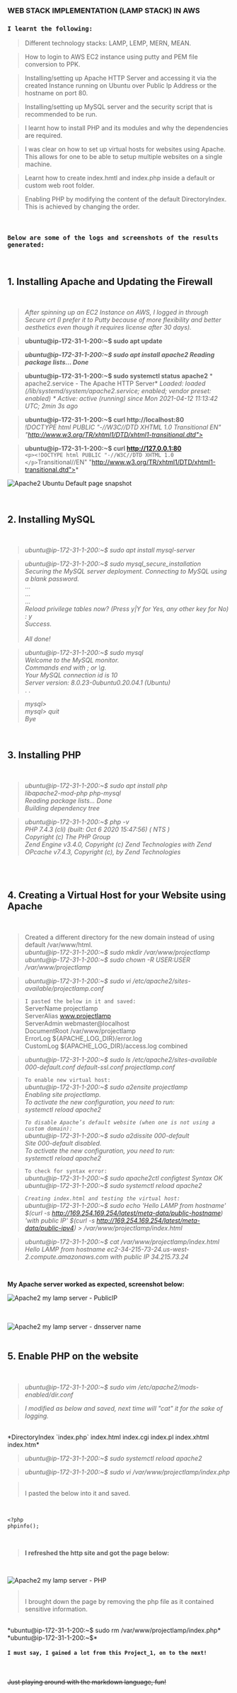 ### WEB STACK IMPLEMENTATION (LAMP STACK) IN AWS

### **`I learnt the following:`**

>Different technology stacks: LAMP, LEMP, MERN, MEAN.

>How to login to AWS EC2 instance using putty and PEM file conversion to PPK.

>Installing/setting up Apache HTTP Server and accessing it via the created Instance running on Ubuntu over Public Ip Address or the hostname on port 80.

>Installing/setting up MySQL server and the security script that is recommended to be run.

>I learnt how to install PHP and its modules and why the dependencies are required.

>I was clear on how to set up virtual hosts for websites using Apache. This allows for one to be able to setup multiple websites on a single machine.

>Learnt how to create index.hmtl and index.php inside a default or custom web root folder. 

>Enabling PHP by modifying the content of the default DirectoryIndex. This is achieved by changing the order.  

<br/>

### **`Below are some of the logs and screenshots of the results generated:`** 

<br/>

## 1. Installing Apache and Updating the Firewall 

<br/>

>*After spinning up an EC2 Instance on AWS, I logged in through Secure crt (I prefer it to Putty because of more flexibility and better aesthetics even though it requires license after 30 days).*

>**ubuntu@ip-172-31-1-200:~$ sudo apt update**

>***ubuntu@ip-172-31-1-200:~$ sudo apt install apache2
Reading package lists... Done***

>**ubuntu@ip-172-31-1-200:~$ sudo systemctl status apache2** * apache2.service - The Apache HTTP Server*
     *Loaded: loaded (/lib/systemd/system/apache2.service; *enabled; vendor preset: enabled)*
    * Active: active (running) since Mon 2021-04-12 11:13:42* *UTC; 2min 3s ago*

> **ubuntu@ip-172-31-1-200:~$ curl http://localhost:80**   
*!DOCTYPE html PUBLIC "-//W3C//DTD XHTML 1.0 Transitional EN" "http://www.w3.org/TR/xhtml1/DTD/xhtml1-transitional.dtd">* 

> **ubuntu@ip-172-31-1-200:~$ curl http://127.0.0.1:80**  
`<p><!DOCTYPE html PUBLIC "-//W3C//DTD XHTML 1.0 </p>`Transitional//EN" "http://www.w3.org/TR/xhtml1/DTD/xhtml1-transitional.dtd">* </p>

![Apache2 Ubuntu Default page snapshot](https://user-images.githubusercontent.com/70076627/114529325-c06b5900-9c41-11eb-9b79-64fc4841b620.PNG)

<br/>

## 2. Installing MySQL
<br/>

>*ubuntu@ip-172-31-1-200:~$ sudo apt install mysql-server*

>*ubuntu@ip-172-31-1-200:~$ sudo mysql_secure_installation*  
*Securing the MySQL server deployment.*
*Connecting to MySQL using a blank password.*<br/>
...<br/>
...<br/>
...<br/>
*Reload privilege tables now? (Press y|Y for Yes, any other key for No) : y<br/>
Success.*<br/><br/>
*All done!*


>*ubuntu@ip-172-31-1-200:~$ sudo mysql*  
*Welcome to the MySQL monitor.<br/>Commands end with ; or \g.*<br/>
*Your MySQL connection id is 10*<br/>
*Server version: 8.0.23-0ubuntu0.20.04.1 (Ubuntu)* <br/>. .

>*mysql>*  
*mysql> quit*  
*Bye* 

<br/>

## 3. Installing PHP 

<br/>

>*ubuntu@ip-172-31-1-200:~$ sudo apt install php*<br/>    *libapache2-mod-php php-mysql*<br/>
*Reading package lists... Done*<br/>
*Building dependency tree*     

>*ubuntu@ip-172-31-1-200:~$ php -v*<br/>
*PHP 7.4.3 (cli) (built: Oct  6 2020 15:47:56) ( NTS )*<br/>
*Copyright (c) The PHP Group*<br/>
*Zend Engine v3.4.0, Copyright (c) Zend Technologies*
    *with Zend OPcache v7.4.3, Copyright (c), by Zend Technologies*
<br/>
<br/>

## 4. Creating a Virtual Host for your Website using Apache 
<br/>

> Created a different directory for the new domain instead of using default /var/www/html.  
*ubuntu@ip-172-31-1-200:~$ sudo mkdir /var/www/projectlamp*  
*ubuntu@ip-172-31-1-200:~$ sudo chown -R $USER:$USER /var/www/projectlamp*

> *ubuntu@ip-172-31-1-200:~$ sudo vi /etc/apache2/sites-available/projectlamp.conf*

> `I pasted the below in it and saved:`  
    ServerName projectlamp  
    ServerAlias www.projectlamp   
    ServerAdmin webmaster@localhost  
    DocumentRoot /var/www/projectlamp  
    ErrorLog ${APACHE_LOG_DIR}/error.log   
    CustomLog ${APACHE_LOG_DIR}/access.log combined
</VirtualHost>

> *ubuntu@ip-172-31-1-200:~$ sudo ls /etc/apache2/sites-available*  
*000-default.conf  default-ssl.conf  projectlamp.conf*

> `To enable new virtual host:`  
*ubuntu@ip-172-31-1-200:~$ sudo a2ensite projectlamp  
Enabling site projectlamp.  
To activate the new configuration, you need to run:  
  systemctl reload apache2*

>*`To disable Apache’s default website (when one is not using a custom domain):`  
ubuntu@ip-172-31-1-200:~$ sudo a2dissite 000-default  
Site 000-default disabled.  
To activate the new configuration, you need to run:  
  systemctl reload apache2*

>`To check for syntax error:`  
*ubuntu@ip-172-31-1-200:~$ sudo apache2ctl configtest
Syntax OK  
ubuntu@ip-172-31-1-200:~$ sudo systemctl reload apache2*

> *`Creating index.html and testing the virtual host:`  
ubuntu@ip-172-31-1-200:~$ sudo echo 'Hello LAMP from hostname' $(curl -s http://169.254.169.254/latest/meta-data/public-hostname) 'with public IP' $(curl -s http://169.254.169.254/latest/meta-data/public-ipv4) > /var/www/projectlamp/index.html*

> *ubuntu@ip-172-31-1-200:~$ cat /var/www/projectlamp/index.html
Hello LAMP from hostname ec2-34-215-73-24.us-west-2.compute.amazonaws.com with public IP 34.215.73.24*    
</br>


**My Apache server worked as expected, screenshot below:**

![Apache2 my lamp server - PublicIP](https://user-images.githubusercontent.com/70076627/114529582-00324080-9c42-11eb-95c3-bddef2535826.PNG)<br/>
<br/>
<br/>

![Apache2 my lamp server - dnsserver name](https://user-images.githubusercontent.com/70076627/114530036-7b93f200-9c42-11eb-8c13-21dec43e767e.PNG)<br/>
<br/>

## 5. Enable PHP on the website
<br/>

>*ubuntu@ip-172-31-1-200:~$ sudo vim /etc/apache2/mods-enabled/dir.conf*

>*I modified as below and saved, next time will "cat" it for the sake of logging.* 
<br/>     
*DirectoryIndex `index.php` index.html index.cgi index.pl index.xhtml index.htm*

>*ubuntu@ip-172-31-1-200:~$ sudo systemctl reload apache2*
 
>*ubuntu@ip-172-31-1-200:~$ sudo vi /var/www/projectlamp/index.php*

> <br/>I pasted the below into it and saved.   
<br/>

```
<?php 
phpinfo();

```

</br>

>**I refreshed the http site and got the page below:** 
<br/> 

![Apache2 my lamp server - PHP](https://user-images.githubusercontent.com/70076627/114531587-f1e52400-9c43-11eb-8422-79cbf5053c14.PNG)

> <br/>I brought down the page by removing the php file as it contained sensitive information.
<br/>  
*ubuntu@ip-172-31-1-200:~$ sudo rm /var/www/projectlamp/index.php*
*ubuntu@ip-172-31-1-200:~$*

<br/>

#### `I must say, I gained a lot from this Project_1, on to the next!`  
<br/>

~~Just playing around with the markdown language, fun!~~